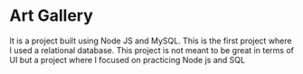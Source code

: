 # Art Gallery

It is a project built using Node JS and MySQL.
This is the first project where I used a relational database.
This project is not meant to be great in terms of UI but a project where I focused on practicing Node js and SQL
